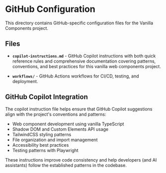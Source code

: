 # GitHub Configuration

This directory contains GitHub-specific configuration files for the Vanilla Components project.

## Files

- **`copilot-instructions.md`** - GitHub Copilot instructions with both quick reference rules and comprehensive documentation covering patterns, conventions, and best practices for this vanilla web components project.

- **`workflows/`** - GitHub Actions workflows for CI/CD, testing, and deployment.

## GitHub Copilot Integration

The copilot instruction file helps ensure that GitHub Copilot suggestions align with the project's conventions and patterns:

- Web component development using vanilla TypeScript
- Shadow DOM and Custom Elements API usage  
- TailwindCSS styling patterns
- File organization and import management
- Accessibility best practices
- Testing patterns with Playwright

These instructions improve code consistency and help developers (and AI assistants) follow the established patterns in the codebase.